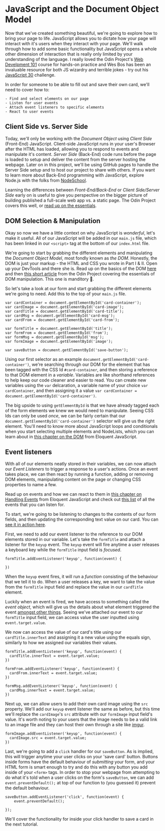 # JavaScript and the Document Object Model

Now that we've created something beautiful, we're going to explore how to bring your page to life. JavaScript allows you to dictate how your page will interact with it's users when they interact with your page. We'll walk through how to add some basic functionality but JavaScript opens a whole other dimension of interaction that is really only limited by your understanding of the language. I really loved the Odin Project's [Web Develpment 101](https://www.theodinproject.com/courses/web-development-101) course for hands-on practice and Wes Bos has been an invaluable resource for both JS wizardry and terrible jokes - try out his [JavaScript 30](https://javascript30.com/) challenge.

In order for someone to be able to fill out and save their own card, we'll need to cover how to:

	- Find and select elements on our page 
	- Listen for user events
	- Attach event listeners to specific elements
	- React to user events

## Client Side vs. Server Side

Today, we'll only be working with the *Document Object* using *Client Side* (Front-End) JavaScript. Client-side JavaScript runs in your user's Browser after the HTML has loaded, allowing you to respond to events and manipulate it's content. *Server Side* (Back-End) code runs before the page is loaded to setup and deliver the content from the server hosting the webpage. Later on in this project, we'll be using GitHub pages to handle the Server Side setup and to host our project to share with others. If you want to learn more about Back-End programming with JavaScript, explore Node.js with the folks from [NodeSchool](https://nodeschool.io/).

Learning the differences between *Front-End/Back-End* or *Client Side/Server Side* early on is useful to give you perspective on the bigger picture of building published a full-scale web app vs. a static page. The Odin Project covers this well, or [read up on the essentials](http://blog.teamtreehouse.com/i-dont-speak-your-language-frontend-vs-backend).


## DOM Selection & Manipulation

Okay so now we have a little context on why JavaScript is *wonderful*, let's make it useful. All of our JavaScript will be added in our `main.js` file, which has been linked in our `<script>` tag at the bottom of our `index.html` file.

We're going to start by grabbing the different elements and manipulating the *Document Object Model*, most fondly known as *the DOM*. Honestly, the DOM is just your markup - the HTML and CSS you wrote in Part I & II. Open up your DevTools and there she is. Read up on the basics of the DOM [here](https://css-tricks.com/dom/) and then [this short article](https://www.theodinproject.com/courses/web-development-101/lessons/dom-manipulation) from the Odin Project covering the essentials of DOM manipulation. This one is manditory 🚧.

So let's take a look at our form and start grabbing the different elements we're going to need. Add this to the top of your `main.js` file.

````
var cardContainer = document.getElementById('card-container');
var cardImage = document.getElementById('card-image');
var cardTitle = document.getElementById('card-title');
var cardMsg = document.getElementById('card-msg');
var cardFrom = document.getElementById('card-from');

var formTitle = document.getElementById('title');
var formFrom = document.getElementById('from');
var formMsg = document.getElementById('msg');
var formImage = document.getElementById('image');

var saveButton = document.getElementById('save-button');
````

Using our first selector as an example `document.getElementById('card-container')`, we're searching through our DOM for the element that has been tagged with the CSS Id `#card-container`, and then storing a reference to that DOM element in a *variable*. Variables are like shorthand references to help keep our code cleaner and easier to read. You can create new variables using the `var` delcaration, a variable name of your choice `var cardContainer`, and then assigning it a value `var cardContainer = document.getElementById('card-container')`.

The big upside to using `getElementById` is that we have already tagged each of the form elements we knew we would need to manipulate. Seeing CSS Ids can only be used *once*, we can be fairly certain that our `document.getElementById('card-container')` selector will give us the right element. You'll need to know more about JavaScript loops and conditionals when you start selecting multiple elements and NodeLists, which you can learn about in [this chapter on the DOM](https://eloquentjavascript.net/13_dom.html) from Eloquent JavaScript.


## Event listeners

With all of our elements neatly stored in their variables, we can now attach our *Event Listeners* to trigger a response to a user's actions. Once an event takes place, we can then react by running a function, adding or removing DOM elements, manipulating content on the page or changing CSS properties to name a few. 

Read up on events and how we can react to them in [this chapter on Handling Events](https://eloquentjavascript.net/14_event.html) from Eloquent JavaScript and check out [this list](https://developer.mozilla.org/ru/docs/Web/Events) of all the events that you can listen for.

To start, we're going to be listening to changes to the contents of our form fields, and then updating the corresponding text value on our card. You can [see it in action here](https://drhaliburton.github.io/card-generator/). 

First, we need to add our event listener to the reference to our DOM elements stored in our variable. Let's take the `formTitle` and attach a listener for the `keyup` event. The `keyup` event will fire anytime a user releases a keyboard key while the `formTitle` input field is *focused*.

````
formTitle.addEventListener('keyup', function(event) {

})
````

When the `keyup` event fires, it will run a *function* consisting of the behaviour that we tell it to do. When a user releases a key, we want to take the value from the `formTitle` input field and replace the value in our `cardTitle` element.

Luckily when an event is fired, we have access to something called the *event object*, which will give us the details about what element triggered the event [amongst other things](https://javascript.info/introduction-browser-events#event-object). Seeing we've attached our event to our `formTitle` input field, we can access value the user inputted using `event.target.value`.

We now can access the value of our card's title using our `cardTitle.innerText` and assigning it a new value using the equals sign, similarly to how we assigned our variables their values. 


````
formTitle.addEventListener('keyup', function(event) {
  cardTitle.innerText = event.target.value;
})

formFrom.addEventListener('keyup', function(event) {
  cardFrom.innerText = event.target.value;
})

formMsg.addEventListener('keyup', function(event) {
  cardMsg.innerText = event.target.value;
})

````

Next up, we can allow users to add their own card image using the `src` property. We'll add our `keyup` event listener the same as before, but this time we'll replace the `cardImage`'s `src` attribute with our `formImage` input field's value. It's worth noting to your users that the image needs to be a valid link to an image file and they can host their own through a site like [imgur](https://imgur.com/).

````
formImage.addEventListener('keyup', function(event) {
  cardImage.src = event.target.value;
})
````

Last, we're going to add a `click` handler for our `saveButton`. As is implied, this will trigger anytime your user clicks on your 'save card' button. Buttons inside forms have the default behaviour of *submitting* your form, and your HTML form is smart enough to try and do this with any button you add inside of your `<form>` tags. In order to stop your webpage from attempting to do what it's told when a user clicks on the form's `saveButton`, we can add `event.preventDefault();` at top of our function to (you guessed it) prevent the default behaviour.

````
saveButton.addEventListener('click', function(event) {
	event.preventDefault();

});

````

We'll cover the functionality for inside your click handler to save a card in the next tutorial.
